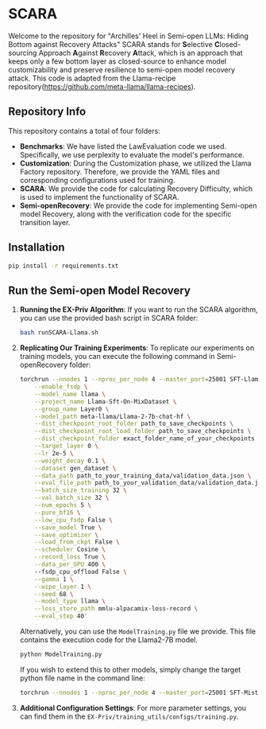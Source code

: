 # SCARA

Welcome to the repository for "Archilles' Heel in Semi-open LLMs: Hiding Bottom against Recovery Attacks" SCARA stands for **S**elective **C**losed-sourcing Approach **A**gainst **R**ecovery **A**ttack, which is an approach that keeps only a few bottom layer as closed-source to enhance model customizability and preserve resilience to semi-open model recovery attack. This code is adapted from the Llama-recipe repository(https://github.com/meta-llama/llama-recipes).

## Repository Info

This repository contains a total of four folders:

* **Benchmarks**: We have listed the LawEvaluation code we used. Specifically, we use perplexity to evaluate the model's performance.
* **Customization**: During the Customization phase, we utilized the Llama Factory repository. Therefore, we provide the YAML files and corresponding configurations used for training.
* **SCARA**: We provide the code for calculating Recovery Difficulty, which is used to implement the functionality of SCARA.
* **Semi-openRecovery**: We provide the code for implementing Semi-open model Recovery, along with the verification code for the specific transition layer.

## Installation

```bash
pip install -r requirements.txt
```

## Run the Semi-open Model Recovery

1. **Running the EX-Priv Algorithm**: If you want to run the SCARA algorithm, you can use the provided bash script in SCARA folder:

    ```bash
    bash runSCARA-Llama.sh
    ```

2. **Replicating Our Training Experiments**: To replicate our experiments on training models, you can execute the following command in Semi-openRecovery folder:

    ```bash
    torchrun --nnodes 1 --nproc_per_node 4 --master_port=25001 SFT-Llama2.py \
        --enable_fsdp \
        --model_name llama \
        --project_name Llama-Sft-On-MixDataset \
        --group_name Layer0 \
        --model_path meta-llama/Llama-2-7b-chat-hf \
        --dist_checkpoint_root_folder path_to_save_checkpoints \
        --dist_checkpoint_root_load_folder path_to_save_checkpoints \
        --dist_checkpoint_folder exact_folder_name_of_your_checkpoints \
        --target_layer 0 \
        --lr 2e-5 \
        --weight_decay 0.1 \
        --dataset gen_dataset \
        --data_path path_to_your_training_data/validation_data.json \
        --eval_file_path path_to_your_validation_data/validation_data.json \
        --batch_size_training 32 \
        --val_batch_size 32 \
        --num_epochs 5 \
        --pure_bf16 \
        --low_cpu_fsdp False \
        --save_model True \
        --save_optimizer \
        --load_from_ckpt False \
        --scheduler Cosine \
        --record_loss True \
        --data_per_GPU 400 \ 
        --fsdp_cpu_offload False \
        --gamma 1 \
        --wipe_layer 1 \
        --seed 68 \
        --model_type llama \
        --loss_store_path mmlu-alpacamix-loss-record \
        --eval_step 40'
    ```

    Alternatively, you can use the `ModelTraining.py` file we provide. This file contains the execution code for the Llama2-7B model. 

    ```bash
    python ModelTraining.py
    ```

    If you wish to extend this to other models, simply change the target python file name in the command line:

    ```bash
    torchrun --nnodes 1 --nproc_per_node 4 --master_port=25001 SFT-Mistral.py \...
    ```

3. **Additional Configuration Settings**: For more parameter settings, you can find them in the `EX-Priv/training_utils/configs/training.py`.
